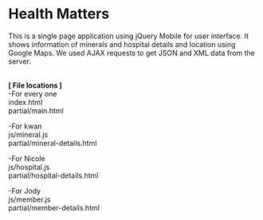 # Health Matters

This is a single page application using jQuery Mobile for user interface. It shows information of minerals and hospital details and location using Google Maps. We used AJAX requests to get JSON and XML data from the server.

<br>
<strong>[ File locations ]</strong><br>
-For every one<br>
index.html<br>
partial/main.html

-For kwan<br>
js/mineral.js<br>
partial/mineral-details.html

-For Nicole<br>
js/hospital.js<br>
partial/hospital-details.html

-For Jody<br>
js/member.js<br>
partial/member-details.html
